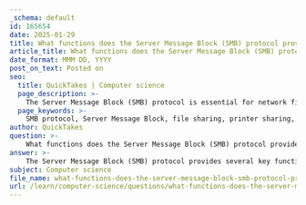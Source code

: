 ```yaml
---
_schema: default
id: 165654
date: 2025-01-29
title: What functions does the Server Message Block (SMB) protocol provide?
article_title: What functions does the Server Message Block (SMB) protocol provide?
date_format: MMM DD, YYYY
post_on_text: Posted on
seo:
  title: QuickTakes | Computer science
  page_description: >-
    The Server Message Block (SMB) protocol is essential for network file sharing and resource management, enabling file and printer sharing, session management, access control, and communication between applications across different operating systems.
  page_keywords: >-
    SMB protocol, Server Message Block, file sharing, printer sharing, session management, access control, message communication, long-term connections, data types, integration with protocols, network resource management
author: QuickTakes
question: >-
    What functions does the Server Message Block (SMB) protocol provide?
answer: >-
    The Server Message Block (SMB) protocol provides several key functions that facilitate network file sharing and resource management. Here are the primary functions of SMB:\n\n1. **File and Printer Sharing**: SMB allows applications to read and write files on remote servers, enabling users to access files as if they were local. It also supports sharing printers over the network, allowing multiple users to send print jobs to a shared printer.\n\n2. **Session Management**: SMB manages sessions between clients and servers. It can start, authenticate, and terminate sessions, ensuring secure and controlled access to shared resources.\n\n3. **Access Control**: The protocol controls access to files and printers, allowing administrators to set permissions and manage who can read, write, or execute files on the server.\n\n4. **Message Communication**: SMB enables applications to send and receive messages between devices on the network. This feature supports various application-level communications beyond just file sharing.\n\n5. **Long-term Connections**: SMB establishes long-term connections between clients and servers, which helps in maintaining stateful sessions and reduces the overhead of repeatedly establishing connections for each request.\n\n6. **Support for Various Data Types**: SMB can handle different types of data, including files, directories, and other resources, making it versatile for various applications.\n\n7. **Integration with Other Protocols**: SMB can work alongside other protocols, such as NetBIOS, to enhance its functionality in local area networks (LANs).\n\nSMB is widely used in Windows environments, but it is also supported on other operating systems, making it a crucial protocol for network resource management and file sharing across diverse platforms.
subject: Computer science
file_name: what-functions-does-the-server-message-block-smb-protocol-provide.md
url: /learn/computer-science/questions/what-functions-does-the-server-message-block-smb-protocol-provide
---
```


&nbsp;